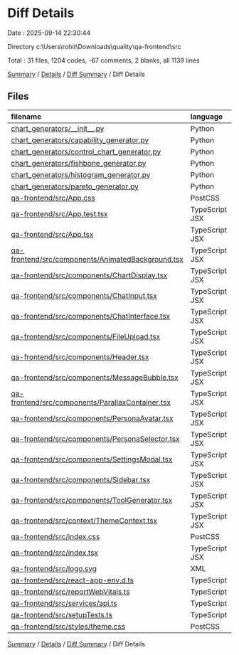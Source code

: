 # Diff Details

Date : 2025-09-14 22:30:44

Directory c:\\Users\\rohit\\Downloads\\quality\\qa-frontend\\src

Total : 31 files,  1204 codes, -67 comments, 2 blanks, all 1139 lines

[Summary](results.md) / [Details](details.md) / [Diff Summary](diff.md) / Diff Details

## Files
| filename | language | code | comment | blank | total |
| :--- | :--- | ---: | ---: | ---: | ---: |
| [chart\_generators/\_\_init\_\_.py](/chart_generators/__init__.py) | Python | -12 | -4 | -2 | -18 |
| [chart\_generators/capability\_generator.py](/chart_generators/capability_generator.py) | Python | -313 | -39 | -66 | -418 |
| [chart\_generators/control\_chart\_generator.py](/chart_generators/control_chart_generator.py) | Python | -221 | -30 | -44 | -295 |
| [chart\_generators/fishbone\_generator.py](/chart_generators/fishbone_generator.py) | Python | -143 | -27 | -32 | -202 |
| [chart\_generators/histogram\_generator.py](/chart_generators/histogram_generator.py) | Python | -160 | -24 | -37 | -221 |
| [chart\_generators/pareto\_generator.py](/chart_generators/pareto_generator.py) | Python | -117 | -20 | -29 | -166 |
| [qa-frontend/src/App.css](/qa-frontend/src/App.css) | PostCSS | 33 | 0 | 6 | 39 |
| [qa-frontend/src/App.test.tsx](/qa-frontend/src/App.test.tsx) | TypeScript JSX | 8 | 0 | 2 | 10 |
| [qa-frontend/src/App.tsx](/qa-frontend/src/App.tsx) | TypeScript JSX | 47 | 3 | 6 | 56 |
| [qa-frontend/src/components/AnimatedBackground.tsx](/qa-frontend/src/components/AnimatedBackground.tsx) | TypeScript JSX | 50 | 2 | 4 | 56 |
| [qa-frontend/src/components/ChartDisplay.tsx](/qa-frontend/src/components/ChartDisplay.tsx) | TypeScript JSX | 179 | 6 | 11 | 196 |
| [qa-frontend/src/components/ChatInput.tsx](/qa-frontend/src/components/ChatInput.tsx) | TypeScript JSX | 113 | 1 | 8 | 122 |
| [qa-frontend/src/components/ChatInterface.tsx](/qa-frontend/src/components/ChatInterface.tsx) | TypeScript JSX | 212 | 4 | 17 | 233 |
| [qa-frontend/src/components/FileUpload.tsx](/qa-frontend/src/components/FileUpload.tsx) | TypeScript JSX | 255 | 7 | 21 | 283 |
| [qa-frontend/src/components/Header.tsx](/qa-frontend/src/components/Header.tsx) | TypeScript JSX | 81 | 7 | 7 | 95 |
| [qa-frontend/src/components/MessageBubble.tsx](/qa-frontend/src/components/MessageBubble.tsx) | TypeScript JSX | 117 | 6 | 8 | 131 |
| [qa-frontend/src/components/ParallaxContainer.tsx](/qa-frontend/src/components/ParallaxContainer.tsx) | TypeScript JSX | 40 | 1 | 6 | 47 |
| [qa-frontend/src/components/PersonaAvatar.tsx](/qa-frontend/src/components/PersonaAvatar.tsx) | TypeScript JSX | 112 | 2 | 7 | 121 |
| [qa-frontend/src/components/PersonaSelector.tsx](/qa-frontend/src/components/PersonaSelector.tsx) | TypeScript JSX | 148 | 1 | 8 | 157 |
| [qa-frontend/src/components/SettingsModal.tsx](/qa-frontend/src/components/SettingsModal.tsx) | TypeScript JSX | 85 | 2 | 7 | 94 |
| [qa-frontend/src/components/Sidebar.tsx](/qa-frontend/src/components/Sidebar.tsx) | TypeScript JSX | 119 | 8 | 8 | 135 |
| [qa-frontend/src/components/ToolGenerator.tsx](/qa-frontend/src/components/ToolGenerator.tsx) | TypeScript JSX | 119 | 2 | 7 | 128 |
| [qa-frontend/src/context/ThemeContext.tsx](/qa-frontend/src/context/ThemeContext.tsx) | TypeScript JSX | 121 | 2 | 12 | 135 |
| [qa-frontend/src/index.css](/qa-frontend/src/index.css) | PostCSS | 165 | 7 | 34 | 206 |
| [qa-frontend/src/index.tsx](/qa-frontend/src/index.tsx) | TypeScript JSX | 17 | 3 | 3 | 23 |
| [qa-frontend/src/logo.svg](/qa-frontend/src/logo.svg) | XML | 1 | 0 | 0 | 1 |
| [qa-frontend/src/react-app-env.d.ts](/qa-frontend/src/react-app-env.d.ts) | TypeScript | 0 | 1 | 1 | 2 |
| [qa-frontend/src/reportWebVitals.ts](/qa-frontend/src/reportWebVitals.ts) | TypeScript | 13 | 0 | 3 | 16 |
| [qa-frontend/src/services/api.ts](/qa-frontend/src/services/api.ts) | TypeScript | 62 | 2 | 9 | 73 |
| [qa-frontend/src/setupTests.ts](/qa-frontend/src/setupTests.ts) | TypeScript | 1 | 4 | 1 | 6 |
| [qa-frontend/src/styles/theme.css](/qa-frontend/src/styles/theme.css) | PostCSS | 72 | 6 | 16 | 94 |

[Summary](results.md) / [Details](details.md) / [Diff Summary](diff.md) / Diff Details